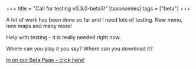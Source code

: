 +++
title = "Call for testing v0.3.0-beta3!"
[taxonomies]
tags = ["beta"]
+++

A lot of work has been done so far and I need lots of testing. New menu, new maps and many more!

Help with testing - it is really needed right now.

<!--more-->

Where can you play it you say? Where can you download it?

[In on our Beta Page - click here!](/beta)




